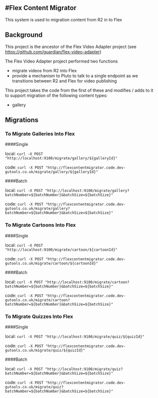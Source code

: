 #Flex Content Migrator
-----------------------

This system is used to migration content from R2 in to Flex

## Background

This project is the ancestor of the Flex Video Adapter project (see https://github.com/guardian/flex-video-adapter)

The Flex Video Adapter project performed two functions
- migrate videos from R2 into Flex
- provide a mechanism to Pluto to talk to a single endpoint as we transitions between R2 and Flex for video publishing

This project takes the code from the first of these and modifies / adds to it to support migration of the following content types:
- gallery

## Migrations

### To Migrate Galleries Into Flex

####Single

local: `curl -X POST "http://localhost:9100/migrate/gallery/${galleryId}"`

code: `curl -X POST "http://flexcontentmigrator.code.dev-gutools.co.uk/migrate/gallery/${galleryId}"`

####Batch

local: `curl -X POST "http://localhost:9100/migrate/gallery?batchNumber=${batchNumber}&batchSize=${batchSize}"`

code: `curl -X POST "http://flexcontentmigrator.code.dev-gutools.co.uk/migrate/gallery?batchNumber=${batchNumber}&batchSize=${batchSize}"`


### To Migrate Cartoons Into Flex

####Single

local: `curl -X POST "http://localhost:9100/migrate/cartoon/${cartoonId}"`

code: `curl -X POST "http://flexcontentmigrator.code.dev-gutools.co.uk/migrate/cartoon/${cartoonId}"`

####Batch

local: `curl -X POST "http://localhost:9100/migrate/cartoon?batchNumber=${batchNumber}&batchSize=${batchSize}"`

code:   `curl -X POST "http://flexcontentmigrator.code.dev-gutools.co.uk/migrate/cartoon?batchNumber=${batchNumber}&batchSize=${batchSize}"`


### To Migrate Quizzes Into Flex

####Single

local: `curl -X POST "http://localhost:9100/migrate/quiz/${quizId}"`

code: `curl -X POST "http://flexcontentmigrator.code.dev-gutools.co.uk/migrate/quiz/${quizId}"`

####Batch

local: `curl -X POST "http://localhost:9100/migrate/quiz?batchNumber=${batchNumber}&batchSize=${batchSize}"`

code:   `curl -X POST "http://flexcontentmigrator.code.dev-gutools.co.uk/migrate/quiz?batchNumber=${batchNumber}&batchSize=${batchSize}"`



